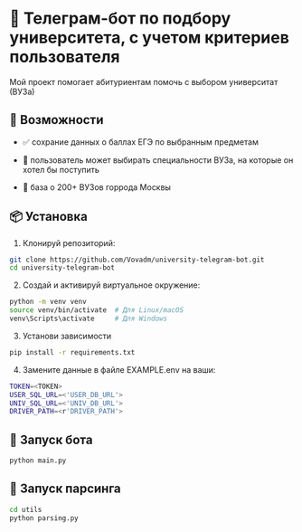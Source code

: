 # 🤖 Телеграм-бот по подбору университета, с учетом критериев пользователя

Мой проект помогает абитуриентам помочь с выбором университат (ВУЗа)

## 🚀 Возможности

- ✅ сохрание данных о баллах ЕГЭ по выбранным предметам

- 📄 пользователь может выбирать специальности ВУЗа, на которые он хотел бы поступить

- 🧠 база о 200+ ВУЗов горрода Москвы


## 📦 Установка
1. Клонируй репозиторий:
```bash
git clone https://github.com/Vovadm/university-telegram-bot.git
cd university-telegram-bot
```

2. Создай и активируй виртуальное окружение:
```bash
python -m venv venv
source venv/bin/activate  # Для Linux/macOS
venv\Scripts\activate     # Для Windows
```

3. Установи зависимости
```bash
pip install -r requirements.txt
```

4. Замените данные в файле EXAMPLE.env на ваши:
```bash
TOKEN=<TOKEN>
USER_SQL_URL=<'USER_DB_URL'>
UNIV_SQL_URL=<'UNIV_DB_URL'>
DRIVER_PATH=<r'DRIVER_PATH'>
```

## 🏃 Запуск бота
```bash
python main.py
```

## 🏃 Запуск парсинга 
```bash
cd utils
python parsing.py
```